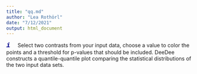 ```yaml
---
title: "qq.md"
author: "Lea Rothörl"
date: "7/12/2021"
output: html_document
---
```


<span style="color:darkblue"><font face="courier"> <font size="4">***i***</font></font></span> &nbsp;&nbsp;&nbsp;
Select two contrasts from your input data, choose a value to color the points and a threshold for p-values that should be included. DeeDee constructs a quantile-quantile plot comparing the statistical distributions of the two input data sets. 
